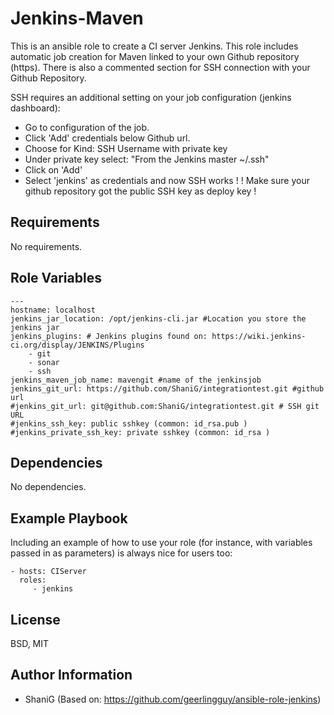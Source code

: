 Jenkins-Maven
=========

This is an ansible role to create a CI server Jenkins. This role includes automatic job creation for Maven linked to your own Github repository (https). There is also a commented section for SSH connection with your Github Repository.

SSH requires an additional setting on your job configuration (jenkins dashboard):
* Go to configuration of the job.
* Click 'Add' credentials below Github url.
* Choose for Kind: SSH Username with private key
* Under private key select: "From the Jenkins master ~/.ssh"
* Click on 'Add'
* Select 'jenkins' as credentials and now SSH works !
! Make sure your github repository got the public SSH key as deploy key !

Requirements
------------

No requirements.

Role Variables
--------------

    --- 
    hostname: localhost  
    jenkins_jar_location: /opt/jenkins-cli.jar #Location you store the jenkins jar
    jenkins_plugins: # Jenkins plugins found on: https://wiki.jenkins-ci.org/display/JENKINS/Plugins
        - git
        - sonar
        - ssh
    jenkins_maven_job_name: mavengit #name of the jenkinsjob
    jenkins_git_url: https://github.com/ShaniG/integrationtest.git #github url
    #jenkins_git_url: git@github.com:ShaniG/integrationtest.git # SSH git URL
    #jenkins_ssh_key: public sshkey (common: id_rsa.pub ) 
    #jenkins_private_ssh_key: private sshkey (common: id_rsa ) 

Dependencies
------------

No dependencies.

Example Playbook
----------------

Including an example of how to use your role (for instance, with variables passed in as parameters) is always nice for users too:

    - hosts: CIServer
      roles:
         - jenkins

License
-------

BSD, MIT

Author Information
------------------

- ShaniG (Based on: https://github.com/geerlingguy/ansible-role-jenkins)
 
